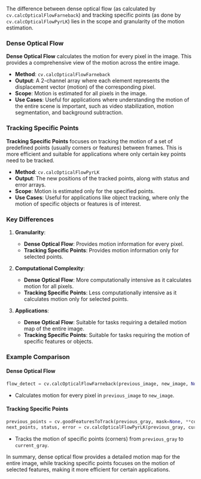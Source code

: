 The difference between dense optical flow (as calculated by `cv.calcOpticalFlowFarneback`) and tracking specific points (as done by `cv.calcOpticalFlowPyrLK`) lies in the scope and granularity of the motion estimation.

### Dense Optical Flow

**Dense Optical Flow** calculates the motion for every pixel in the image. This provides a comprehensive view of the motion across the entire image.

- **Method**: `cv.calcOpticalFlowFarneback`
- **Output**: A 2-channel array where each element represents the displacement vector (motion) of the corresponding pixel.
- **Scope**: Motion is estimated for all pixels in the image.
- **Use Cases**: Useful for applications where understanding the motion of the entire scene is important, such as video stabilization, motion segmentation, and background subtraction.

### Tracking Specific Points

**Tracking Specific Points** focuses on tracking the motion of a set of predefined points (usually corners or features) between frames. This is more efficient and suitable for applications where only certain key points need to be tracked.

- **Method**: `cv.calcOpticalFlowPyrLK`
- **Output**: The new positions of the tracked points, along with status and error arrays.
- **Scope**: Motion is estimated only for the specified points.
- **Use Cases**: Useful for applications like object tracking, where only the motion of specific objects or features is of interest.

### Key Differences

1. **Granularity**:
   - **Dense Optical Flow**: Provides motion information for every pixel.
   - **Tracking Specific Points**: Provides motion information only for selected points.

2. **Computational Complexity**:
   - **Dense Optical Flow**: More computationally intensive as it calculates motion for all pixels.
   - **Tracking Specific Points**: Less computationally intensive as it calculates motion only for selected points.

3. **Applications**:
   - **Dense Optical Flow**: Suitable for tasks requiring a detailed motion map of the entire image.
   - **Tracking Specific Points**: Suitable for tasks requiring the motion of specific features or objects.

### Example Comparison

#### Dense Optical Flow
```python
flow_detect = cv.calcOpticalFlowFarneback(previous_image, new_image, None, 0.5, 3, 15, 3, 5, 1.2, 0)
```
- Calculates motion for every pixel in `previous_image` to `new_image`.

#### Tracking Specific Points
```python
previous_points = cv.goodFeaturesToTrack(previous_gray, mask=None, **corner_track_params)
next_points, status, error = cv.calcOpticalFlowPyrLK(previous_gray, current_gray, previous_points, None, **lk_params)
```
- Tracks the motion of specific points (corners) from `previous_gray` to `current_gray`.

In summary, dense optical flow provides a detailed motion map for the entire image, while tracking specific points focuses on the motion of selected features, making it more efficient for certain applications.